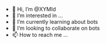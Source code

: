 - 👋 Hi, I’m @XYMId
- 👀 I’m interested in ...
- 🌱 I’m currently learning about bots
- 💞️ I’m looking to collaborate on bots
- 📫 How to reach me ...

<!---
XYMId/XYMId is a ✨ special ✨ repository because its `README.md` (this file) appears on your GitHub profile.
You can click the Preview link to take a look at your changes.
--->
